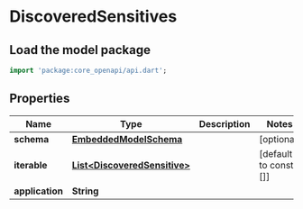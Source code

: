 # DiscoveredSensitives

## Load the model package
```dart
import 'package:core_openapi/api.dart';
```

## Properties
Name | Type | Description | Notes
------------ | ------------- | ------------- | -------------
**schema** | [**EmbeddedModelSchema**](EmbeddedModelSchema) |  | [optional] 
**iterable** | [**List\<DiscoveredSensitive\>**](DiscoveredSensitive) |  | [default to const []]
**application** | **String** |  | 




